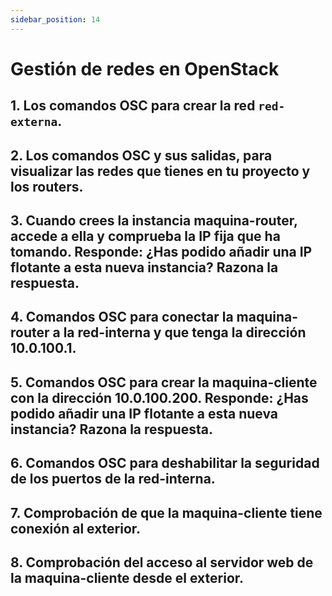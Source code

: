 ```yaml
---
sidebar_position: 14
---
```


# Gestión de redes en OpenStack

## 1. Los comandos OSC para crear la red `red-externa`.



## 2. Los comandos OSC y sus salidas, para visualizar las redes que tienes en tu proyecto y los routers.



## 3. Cuando crees la instancia maquina-router, accede a ella y comprueba la IP fija que ha tomando. Responde: ¿Has podido añadir una IP flotante a esta nueva instancia? Razona la respuesta.



## 4. Comandos OSC para conectar la maquina-router a la red-interna y que tenga la dirección 10.0.100.1.



## 5. Comandos OSC para crear la maquina-cliente con la dirección 10.0.100.200. Responde: ¿Has podido añadir una IP flotante a esta nueva instancia? Razona la respuesta.



## 6. Comandos OSC para deshabilitar la seguridad de los puertos de la red-interna.



## 7. Comprobación de que la maquina-cliente tiene conexión al exterior.



## 8. Comprobación del acceso al servidor web de la maquina-cliente desde el exterior.


